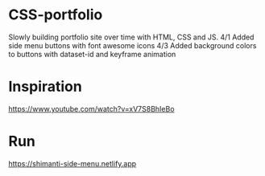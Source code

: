 # CSS-portfolio
Slowly building portfolio site over time with HTML, CSS and JS.
4/1 Added side menu buttons with font awesome icons
4/3 Added background colors to buttons with dataset-id and keyframe animation

# Inspiration
https://www.youtube.com/watch?v=xV7S8BhIeBo

# Run
https://shimanti-side-menu.netlify.app

